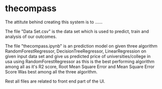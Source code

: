 # thecompass

The attitute behind creating this system is to ......

The file "Data Set.csv" is the data set which is used to predict, train and analysis of our outcomes.

The file "thecompass.ipynb" is an prediction model on given three algorithm RandomForestRegressor, DecisionTreeRegressor, LinearRegression on given input data set and give us predicted price of universities/college in usa using RandomForestRegressor as this is the best performing algorithm among all as it's R2 score, Root Mean Square Error and Mean Square Error Score Was best among all the three algorithm.

Rest all files are related to front end part of the UI.
